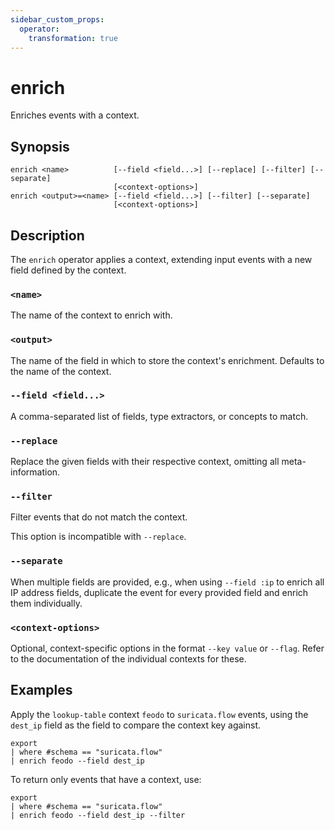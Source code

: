 ```yaml
---
sidebar_custom_props:
  operator:
    transformation: true
---
```


# enrich

Enriches events with a context.

## Synopsis

```
enrich <name>          [--field <field...>] [--replace] [--filter] [--separate]
                       [<context-options>]
enrich <output>=<name> [--field <field...>] [--filter] [--separate]
                       [<context-options>]
```

## Description

The `enrich` operator applies a context, extending input events with a new field
defined by the context.

### `<name>`

The name of the context to enrich with.

### `<output>`

The name of the field in which to store the context's enrichment. Defaults to
the name of the context.

### `--field <field...>`

A comma-separated list of fields, type extractors, or concepts to match.

### `--replace`

Replace the given fields with their respective context, omitting all
meta-information.

### `--filter`

Filter events that do not match the context.

This option is incompatible with `--replace`.

### `--separate`

When multiple fields are provided, e.g., when using `--field :ip` to enrich all
IP address fields, duplicate the event for every provided field and enrich them
individually.

### `<context-options>`

Optional, context-specific options in the format `--key value` or `--flag`.
Refer to the documentation of the individual contexts for these.

## Examples

Apply the `lookup-table` context `feodo` to `suricata.flow` events, using the
`dest_ip` field as the field to compare the context key against.

```
export
| where #schema == "suricata.flow"
| enrich feodo --field dest_ip
```

To return only events that have a context, use:

```
export
| where #schema == "suricata.flow"
| enrich feodo --field dest_ip --filter
```
